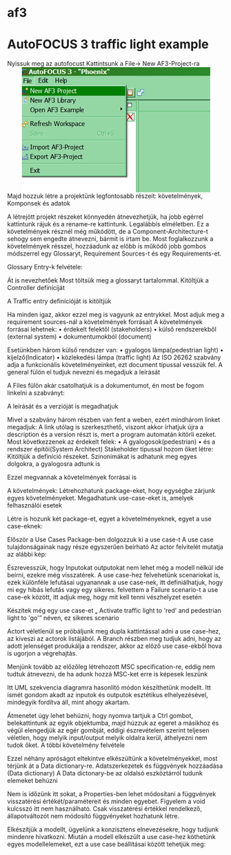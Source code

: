 # af3
<h1>AutoFOCUS 3 traffic light example</h1>
Nyissuk meg az autofocust
Kattintsunk a File-> New AF3-Project-ra
<div align="center">
  <img src="1.png" align="center">
</div>
Majd hozzuk létre a projektünk legfontosabb részeit: követelmények, Komponsek és adatok


A létrejött projekt részeket könnyedén átnevezhetjük, ha jobb egérrel kattintunk rájuk és a rename-re kattintunk. Legalábbis elméletben. Ez a követelmények résznél még működött, de a Component-Architecture-t sehogy sem engedte átnevezni, bármit is írtam be.
Most foglalkozzunk a követelmények résszel, hozzáadunk az előbb is működő jobb gombos módszerrel egy Glossaryt, Requirement Sources-t és egy Requirements-et.

Glossary Entry-k felvétele:


Át is nevezhetőek
Most töltsük meg a glossaryt tartalommal.
Kitöltjük a Controller definíciját


A Traffic entry definícióját is kitöltjük

Ha minden igaz, akkor ezzel meg is vagyunk az entrykkel.
Most adjuk meg a requirement sources-nál a követelmények forrásait
A követelmények forrásai lehetnek:
•	érdekelt felektől (stakeholders)
•	külső rendszerekből (external system)
•	dokumentumokból (document)

Esetünkben három külső rendszer van:
•	gyalogos lámpa(pedestrian light)
•	kijelző(Indicator)
•	közlekedési lámpa (traffic light)
Az ISO 26262 szabvány adja a funkcionális követelményeinket, ezt document típussal vesszük fel.
A general fülön el tudjuk nevezni és megadjuk a leírását

A Files fülön akár csatolhatjuk is a dokumentumot, én most be fogom linkelni a szabványt:

A leírását és a verzióját is megadhatjuk

Mivel a szabvány három részben van fent a weben, ezért mindhárom linket megadjuk:
A link utólag is szerkeszthető, viszont akkor írhatjuk újra a description és a version részt is, mert a program automatán kitörli ezeket.
Most következzenek az érdekelt felek:
•	A gyalogosok(pedestrian)
•	és a rendszer építői(System Architect)
Stakeholder típussal hozom őket létre:
Kitöltjük a definíció részeket. Szinonimákat is adhatunk meg egyes dolgokra, a gyalogosra adtunk is

Ezzel megvannak a követelmények forrásai is

A követelmények:
Létrehozhatunk package-eket, hogy egységbe zárjunk egyes követelményeket. Megadhatunk use-case-eket is, amelyek felhasználói esetek

Létre is hozunk két package-et, egyet a követelményeknek, egyet a use case-eknek:

Először a Use Cases Package-ben dolgozzuk ki a use case-t
A use case tulajdonságainak nagy része egyszerűen beírható Az actor felvitelét mutatja az alábbi kép:

Észrevesszük, hogy Inputokat outputokat nem lehet még a modell nélkül ide beírni, ezekre még visszatérek.
A use case-hez felvehetünk scenariokat is, ezek különféle lefutásai ugyanannak a use case-nek, itt definiálhatjuk, hogy mi egy hibás lefutás vagy egy sikeres.
felvettem a Failure scenario-t a use case-ek között, itt adjuk meg, hogy mit kell tenni vészhelyzet esetén

Készítek még egy use case-et „ Activate traffic light to 'red' and pedestrian light to 'go'” néven, ez sikeres scenario


Actort véletlenül se próbáljunk meg dupla kattintással adni a use case-hez, az kiveszi az actorok listájából.
A Branch részben meg tudjuk adni, hogy az adott jelenséget produkálja a rendszer, akkor az előző use case-ekből hova is ugorjon a végrehajtás.


Menjünk tovább az előzőleg létrehozott MSC specification-re, eddig nem tudtuk átnevezni, de ha adunk hozzá MSC-ket erre is képesek leszünk

Itt UML szekvencia diagramra hasonlító módon készíthetünk modellt. Itt ismét gondom akadt az inputok és outputok esztétikus elhelyezésével, mindegyik fordítva áll, mint ahogy akartam.

Átmenetet úgy lehet behúzni, hogy nyomva tartjuk a Ctrl gombot, belekattintunk az egyik objektumba, majd húzzuk az egeret a másikhoz és végül elengedjük az egér gombját, eddigi észrevételem szerint teljesen véletlen, hogy melyik input/output melyik oldalra kerül, áthelyezni nem tudok őket. 
A többi követelmény felvétele


Ezzel néhány apróságot eltekintve elkészültünk a követelményekkel, most térjünk át a Data dictionary-re.
Adatszerkezetek és függvények hozzáadása (Data dictionary)
A Data dictonary-be az oldalsó eszköztárról tudunk elemeket behúzni

Nem is időzünk itt sokat, a Properties-ben lehet módosítani a függvények visszatérési értékét/paramétereit és minden egyebet. Figyelem a void kulcsszó itt nem használható. Csak visszatérési értékkel rendelkező, állapotváltozót nem módosító függvényeket hozhatunk létre.

Elkészítjük a modellt, ügyelünk a konzisztens elnevezésekre, hogy tudjunk mindenre hivatkozni.
Miután a modell elkészült a use case-hez köthetünk egyes modellelemeket, ezt a use case beállításai között tehetjük meg:


